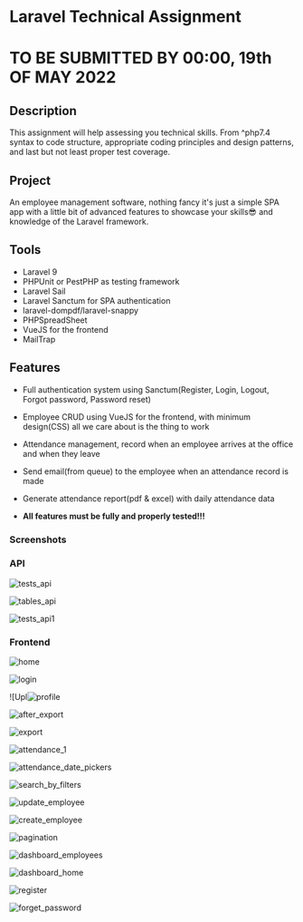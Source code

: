 # Laravel Technical Assignment

# TO BE SUBMITTED BY 00:00, 19th OF MAY 2022

## Description

This assignment will help assessing you technical skills. From ^php7.4 syntax to code structure, appropriate coding principles and design patterns, and last but not least proper test coverage.

## Project

An employee management software, nothing fancy it's just a simple SPA app with a little bit of advanced features to showcase your skills😎 and knowledge of the Laravel framework.

## Tools

-   Laravel 9
-   PHPUnit or PestPHP as testing framework
-   Laravel Sail
-   Laravel Sanctum for SPA authentication
-   laravel-dompdf/laravel-snappy
-   PHPSpreadSheet
-   VueJS for the frontend
-   MailTrap

## Features

-   Full authentication system using Sanctum(Register, Login, Logout, Forgot password, Password reset)
-   Employee CRUD using VueJS for the frontend, with minimum design(CSS) all we care about is the thing to work
-   Attendance management, record when an employee arrives at the office and when they leave
-   Send email(from queue) to the employee when an attendance record is made
-   Generate attendance report(pdf & excel) with daily attendance data

-   **All features must be fully and properly tested!!!**


### Screenshots

### API

![tests_api](https://user-images.githubusercontent.com/30476986/169169266-91bcd9e0-9c1b-4ffc-b2f1-cd33d909c266.png)

![tables_api](https://user-images.githubusercontent.com/30476986/169169271-f3ff1f16-3a25-47b9-8b8a-f9d0ab4c8c46.png)

![tests_api1](https://user-images.githubusercontent.com/30476986/169169272-2d024854-7e65-4c67-9ccb-ff95bcc3466a.png)


### Frontend

![home](https://user-images.githubusercontent.com/30476986/169168723-59b40a6f-53c6-4ac0-b7b4-c2d09176a3f5.png)

![login](https://user-images.githubusercontent.com/30476986/169168742-509d2925-3330-4afe-a20c-8336a800afb1.png)

![Upl![profile](https://user-images.githubusercontent.com/30476986/169168779-8948f3fa-5e1a-416d-9f28-6308116fc4c6.png)

![after_export](https://user-images.githubusercontent.com/30476986/169168780-eb00a197-5e25-4258-bde1-e8d2b6da336f.png)

![export](https://user-images.githubusercontent.com/30476986/169168781-6d9ff984-310b-42f6-ade4-52abdd0e6be1.png)

![attendance_1](https://user-images.githubusercontent.com/30476986/169168784-366035ff-b288-4908-863d-a5c84dd2a0e0.png)

![attendance_date_pickers](https://user-images.githubusercontent.com/30476986/169168788-c11f8b9e-371c-4a27-a315-773745f5cf5d.png)

![search_by_filters](https://user-images.githubusercontent.com/30476986/169168792-e762af15-52fe-4298-b27b-1e7ea20dd9fd.png)

![update_employee](https://user-images.githubusercontent.com/30476986/169168798-e55d6944-9b99-45c6-a526-4c92b50a91de.png)

![create_employee](https://user-images.githubusercontent.com/30476986/169168802-161e54e0-7ce2-4f50-bd99-a98e2263a0d4.png)

![pagination](https://user-images.githubusercontent.com/30476986/169168806-f129ff9f-3558-4f61-8917-7a828aa218d9.png)

![dashboard_employees](https://user-images.githubusercontent.com/30476986/169168812-cb0dae7b-32bf-44a6-a72d-0d6b31dce0a9.png)

![dashboard_home](https://user-images.githubusercontent.com/30476986/169168814-5016d8a5-f483-4785-8d23-0e1a0a5430da.png)

![register](https://user-images.githubusercontent.com/30476986/169168817-21db3ff2-c78b-415b-994a-4ed2d8b22888.png)


![forget_password](https://user-images.githubusercontent.com/30476986/169169067-1c1e67b6-3caf-4f22-9203-d2e9d341856b.png)

